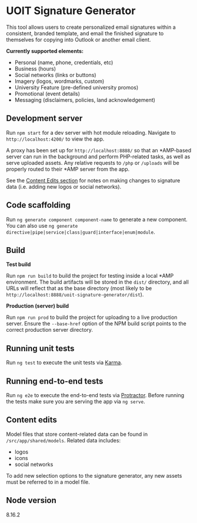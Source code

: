 # UOIT Signature Generator

This tool allows users to create personalized email signatures within a consistent, branded template, and email the finished signature to themselves for copying into Outlook or another email client.

**Currently supported elements:**

- Personal (name, phone, credentials, etc)
- Business (hours)
- Social networks (links or buttons)
- Imagery (logos, wordmarks, custom)
- University Feature (pre-defined university promos)
- Promotional (event details)
- Messaging (disclaimers, policies, land acknowledgement)

## Development server

Run `npm start` for a dev server with hot module reloading. Navigate to `http://localhost:4200/` to view the app.

A proxy has been set up for `http://localhost:8888/` so that an *AMP-based server can run in the background and perform PHP-related tasks, as well as serve uploaded assets. Any relative requests to `/php` or `/uploads` will be properly routed to their *AMP server from the app.

See the [Content Edits section](#content-edits) for notes on making changes to signature data (i.e. adding new logos or social networks).

## Code scaffolding

Run `ng generate component component-name` to generate a new component. You can also use `ng generate directive|pipe|service|class|guard|interface|enum|module`.

## Build

**Test build**

Run `npm run build` to build the project for testing inside a local *AMP environment. The build artifacts will be stored in the `dist/` directory, and all URLs will reflect that as the base directory (most likely to be `http://localhost:8888/uoit-signature-generator/dist`).

**Production (server) build**

Run `npm run prod` to build the project for uploading to a live production server. Ensure the `--base-href` option of the NPM build script points to the correct production server directory.

## Running unit tests

Run `ng test` to execute the unit tests via [Karma](https://karma-runner.github.io).

## Running end-to-end tests

Run `ng e2e` to execute the end-to-end tests via [Protractor](http://www.protractortest.org/).
Before running the tests make sure you are serving the app via `ng serve`.

## Content edits

Model files that store content-related data can be found in `/src/app/shared/models`. Related data includes:

- logos
- icons
- social networks

To add new selection options to the signature generator, any new assets must be referred to in a model file.

## Node version

8.16.2
